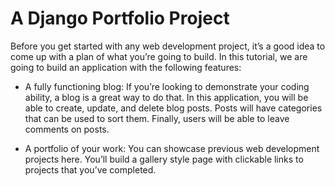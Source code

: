 # A Django Portfolio Project

<p>Before you get started with any web development project, it’s a good idea to come up with a plan of what you’re going to build. In this tutorial, we are going to build an application with the following features:</p>

* A fully functioning blog: If you’re looking to demonstrate your coding ability, a blog is a great way to do that. In this application, you will be able to create, update, and delete blog posts. Posts will have categories that can be used to sort them. Finally, users will be able to leave comments on posts.

* A portfolio of your work: You can showcase previous web development projects here. You’ll build a gallery style page with clickable links to projects that you’ve completed.

